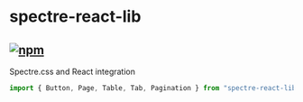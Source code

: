 # spectre-react-lib 
[![npm](https://img.shields.io/npm/v/spectre-react-lib.svg?style=for-the-badge)](https://www.npmjs.com/package/spectre-react-lib)
---
Spectre.css and React integration

```javascript
import { Button, Page, Table, Tab, Pagination } from "spectre-react-lib"
```
